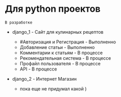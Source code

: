 # Для python проектов 
```
В разработке
```
* django_1 - Сайт для кулинарных рецептов
  * #Авторизация и Регистрация - Выполненно
  * Добавление статьи  - Выполненно
  * Комментарии к статьям - В процессе
  * Рекомендательная система - В процессе
  * Профайл пользователя - В процессе
  * API  - В процессе
  
* django_2 - Интернет Магазин
  * пока еще не придумал какой )

